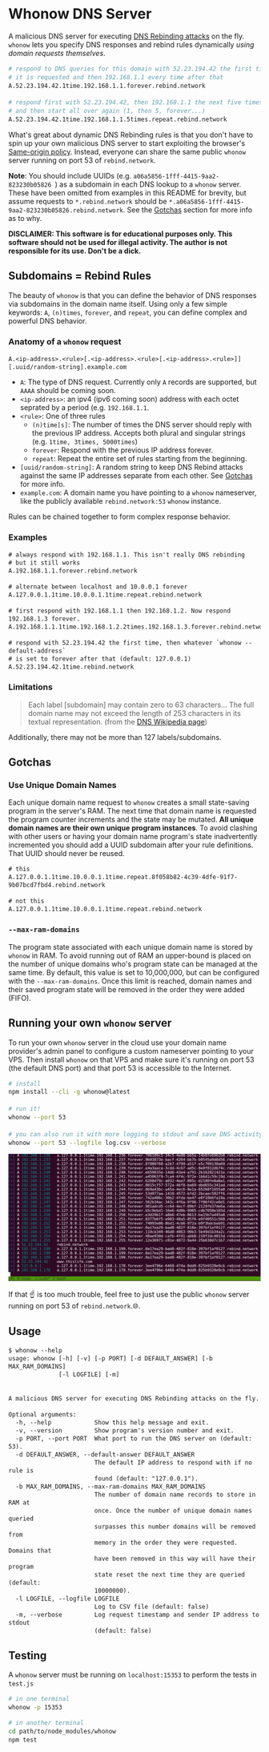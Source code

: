 # Whonow DNS Server

A malicious DNS server for executing [DNS Rebinding attacks](https://en.wikipedia.org/wiki/DNS_rebinding) on the fly. `whonow` lets you specify DNS responses and rebind rules dynamically *using domain requests themselves*.

```bash
# respond to DNS queries for this domain with 52.23.194.42 the first time
# it is requested and then 192.168.1.1 every time after that
A.52.23.194.42.1time.192.168.1.1.forever.rebind.network

# respond first with 52.23.194.42, then 192.168.1.1 the next five times,
# and then start all over again (1, then 5, forever...)
A.52.23.194.42.1time.192.168.1.1.5times.repeat.rebind.network
```

What's great about dynamic DNS Rebinding rules is that you don't have to spin up your own malicious DNS server to start exploiting the browser's [Same-origin policy](https://en.wikipedia.org/wiki/Same-origin_policy). Instead, everyone can share the same public `whonow` server running on port 53 of `rebind.network`.

**Note**: You should include UUIDs (e.g. `a06a5856-1fff-4415-9aa2-823230b05826
`) as a subdomain in each DNS lookup to a `whonow` server. These have been omitted from examples in this README for brevity, but assume requests to `*.rebind.network` should be `*.a06a5856-1fff-4415-9aa2-823230b05826.rebind.network`. See the [Gotchas](#gotchas) section for more info as to why.

**DISCLAIMER: This software is for educational purposes only. This software should not be used for illegal activity. The author is not responsible for its use. Don't be a dick.**

## Subdomains = Rebind Rules

The beauty of `whonow` is that you can define the behavior of DNS responses via subdomains in the domain name itself. Using only a few simple keywords: `A`, `(n)times`, `forever`, and `repeat`, you can define complex and powerful DNS behavior.

### Anatomy of a `whonow` request

```
A.<ip-address>.<rule>[.<ip-address>.<rule>[.<ip-address>.<rule>]][.uuid/random-string].example.com
```

- `A`: The type of DNS request. Currently only `A` records are supported, but `AAAA` should be coming soon.
- `<ip-address>`: an ipv4 (ipv6 coming soon) address with each octet seprated by a period (e.g. `192.168.1.1`.
- `<rule>`: One of three rules
	- `(n)time[s]`: The number of times the DNS server should reply with the previous IP address. Accepts both plural and singular strings (e.g. `1time, 3times, 5000times`)
	- `forever`: Respond with the previous IP address forever.
	- `repeat`: Repeat the entire set of rules starting from the beginning.
- `[uuid/random-string]`: A random string to keep DNS Rebind attacks against the same IP addresses separate from each other. See [Gotchas](#gotchas) for more info.
- `example.com`: A domain name you have pointing to a `whonow` nameserver, like the publicly available `rebind.network:53` `whonow` instance.

Rules can be chained together to form complex response behavior.

### Examples

```
# always respond with 192.168.1.1. This isn't really DNS rebinding
# but it still works
A.192.168.1.1.forever.rebind.network

# alternate between localhost and 10.0.0.1 forever
A.127.0.0.1.1time.10.0.0.1.1time.repeat.rebind.network

# first respond with 192.168.1.1 then 192.168.1.2. Now respond 192.168.1.3 forever.
A.192.168.1.1.1time.192.168.1.2.2times.192.168.1.3.forever.rebind.network

# respond with 52.23.194.42 the first time, then whatever `whonow --default-address`
# is set to forever after that (default: 127.0.0.1)
A.52.23.194.42.1time.rebind.network
```

### Limitations

> Each label [subdomain] may contain zero to 63 characters... The full domain name may not exceed the length of 253 characters in its textual representation. (from the [DNS Wikipedia page](https://en.wikipedia.org/wiki/Domain_Name_System))

Additionally, there may not be more than 127 labels/subdomains.

## Gotchas

### Use Unique Domain Names

Each unique domain name request to `whonow` creates a small state-saving program in the server's RAM. The next time that domain name is requested the program counter increments and the state may be mutated. **All unique domain names are their own unique program instances**. To avoid clashing with other users or having your domain name program's state inadvertently incremented you should add a UUID subdomain after your rule definitions. That UUID should never be reused.

```
# this
A.127.0.0.1.1time.10.0.0.1.1time.repeat.8f058b82-4c39-4dfe-91f7-9b07bcd7fbd4.rebind.network

# not this
A.127.0.0.1.1time.10.0.0.1.1time.repeat.rebind.network
```

### `--max-ram-domains`

The program state associated with each unique domain name is stored by `whonow` in RAM. To avoid running out of RAM an upper-bound is placed on the number of unique domains who's program state can be managed at the same time. By default, this value is set to 10,000,000, but can be configured with the `--max-ram-domains`. Once this limit is reached, domain names and their saved program state will be removed in the order they were added (FIFO).

## Running your own `whonow` server

To run your own `whonow` server in the cloud use your domain name provider's admin panel to configure a custom nameserver pointing to your VPS. Then install `whonow` on that VPS and make sure it's running on port 53 (the default DNS port) and that port 53 is accessible to the Internet.

```bash
# install
npm install --cli -g whonow@latest

# run it!
whonow --port 53

# you can also run it with more logging to stdout and save DNS activity to CSV
whonow --port 53 --logfile log.csv --verbose
```

![whonow screenshot](.images/screenshot.png)

If that ☝ is too much trouble, feel free to just use the public `whonow` server running on port 53 of `rebind.network`.🌐.

## Usage

```
$ whonow --help
usage: whonow [-h] [-v] [-p PORT] [-d DEFAULT_ANSWER] [-b MAX_RAM_DOMAINS]
              [-l LOGFILE] [-m]
              

A malicious DNS server for executing DNS Rebinding attacks on the fly.

Optional arguments:
  -h, --help            Show this help message and exit.
  -v, --version         Show program's version number and exit.
  -p PORT, --port PORT  What port to run the DNS server on (default: 53).
  -d DEFAULT_ANSWER, --default-answer DEFAULT_ANSWER
                        The default IP address to respond with if no rule is 
                        found (default: "127.0.0.1").
  -b MAX_RAM_DOMAINS, --max-ram-domains MAX_RAM_DOMAINS
                        The number of domain name records to store in RAM at 
                        once. Once the number of unique domain names queried 
                        surpasses this number domains will be removed from 
                        memory in the order they were requested. Domains that 
                        have been removed in this way will have their program 
                        state reset the next time they are queried (default: 
                        10000000).
  -l LOGFILE, --logfile LOGFILE
                        Log to CSV file (default: false)
  -m, --verbose         Log request timestamp and sender IP address to stdout 
                        (default: false)
```

## Testing

A `whonow` server must be running on `localhost:15353` to perform the tests in `test.js`

```bash
# in one terminal
whonow -p 15353
```

```bash
# in another terminal
cd path/to/node_modules/whonow
npm test
```
